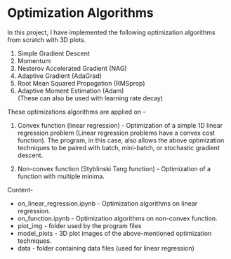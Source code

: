 # Optimization Algorithms
In this project, I have implemented the following optimization algorithms from scratch with 3D plots.

1) Simple Gradient Descent
2) Momentum
3) Nesterov Accelerated Gradient (NAG)
4) Adaptive Gradient (AdaGrad)
5) Root Mean Squared Propagation (RMSprop)
6) Adaptive Moment Estimation (Adam)<br>
(These can also be used with learning rate decay)

These optimizations algorithms are applied on -

1) Convex function (linear regression) - Optimization of a simple 1D linear regression problem (Linear regression problems have a convex cost function). The program, in this case, also allows the above optimization techniques to be paired with batch, mini-batch, or stochastic gradient descent.

2) Non-convex function (Styblinski Tang function) - Optimization of a function with multiple minima.

Content-

- on_linear_regression.ipynb - Optimization algorithms on linear regression.
- on_function.ipynb - Optimization algorithms on non-convex function.
- plot_img - folder used by the program files
- model_plots - 3D plot images of the above-mentioned optimization techniques.
- data - folder containing data files (used for linear regression)

